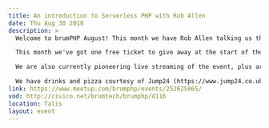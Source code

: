 ```yaml
---
title: An introduction to Serverless PHP with Rob Allen
date: Thu Aug 30 2018
description: >
  Welcome to brumPHP August! This month we have Rob Allen talking us through Serverless.

  This month we've got one free ticket to give away at the start of the event to attend Symfony's annual UK Conference in London on September 27-28, as well as the usual free Jetbrains license.

  We are also currently pioneering live streaming of the event, plus archiving the talk for playback, courtesy of Civico's Birmingham-based streaming platform. You can access the link and archives at http://civico.net/brumtech.

  We have drinks and pizza courtesy of Jump24 (https://www.jump24.co.uk) and a ticket to Hackference Brum to give away, so hope to see you there!
link: https://www.meetup.com/brumphp/events/252625865/
vod: http://civico.net/brumtech/brumphp/4116
location: Talis
layout: event
---
```

